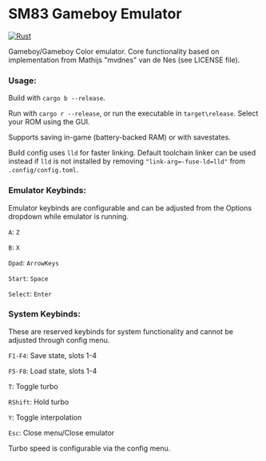# SM83 Gameboy Emulator

[![Rust](https://github.com/ThaumielSparrow/rust-sm83/actions/workflows/rust.yml/badge.svg)](https://github.com/ThaumielSparrow/rust-sm83/actions)


Gameboy/Gameboy Color emulator. Core functionality based on implementation from Mathijs "mvdnes" van de Nes (see LICENSE file).

### Usage: 

Build with `cargo b --release`.

Run with `cargo r --release`, or run the executable in `target\release`. Select your ROM using the GUI.

Supports saving in-game (battery-backed RAM) or with savestates.

Build config uses `lld` for faster linking. Default toolchain linker can be used instead if `lld` is not installed by removing `"link-arg=-fuse-ld=lld"` from `.config/config.toml`.

### Emulator Keybinds:

Emulator keybinds are configurable and can be adjusted from the Options dropdown while emulator is running.

`A`: `Z`

`B`: `X`

`Dpad`: `ArrowKeys`

`Start`: `Space`

`Select`: `Enter`

### System Keybinds:

These are reserved keybinds for system functionality and cannot be adjusted through config menu.

`F1-F4`: Save state, slots 1-4

`F5-F8`: Load state, slots 1-4

`T`: Toggle turbo

`RShift`: Hold turbo

`Y`: Toggle interpolation

`Esc`: Close menu/Close emulator

Turbo speed is configurable via the config menu.
